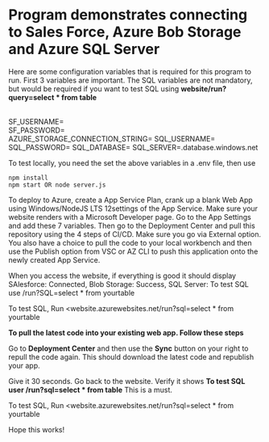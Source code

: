 # Program demonstrates connecting to Sales Force, Azure Bob Storage and Azure SQL Server


Here are some configuration variables that is required for this program to run. First 3 variables are important. The SQL variables are not mandatory, but would be required if you want to test SQL using **website/run?query=select * from table**
    
<BR>
SF_USERNAME=<Sales Force User ID><BR>
SF_PASSWORD=<Sales Force password><BR>
AZURE_STORAGE_CONNECTION_STRING=<KEY FROM YOUR BLOB STORAGE>
SQL_USERNAME=<your username>
SQL_PASSWORD=<your password>
SQL_DATABASE=<your db>
SQL_SERVER=<your server name>.database.windows.net
    

To test locally, you need the set the above variables in a .env file, then use
    
    npm install
    npm start OR node server.js

To deploy to Azure, create a App Service Plan, crank up a blank Web App using Windows/NodeJS LTS 12settings of the App Service.
Make sure your website renders with a Microsoft Developer page.
Go to the App Settings and add these 7 variables. Then go to the Deployment Center and pull this repository using the 4 steps of CI/CD. Make sure you go via External option. You also have a choice to pull the code to your local workbench and then use the Publish option from VSC or AZ CLI to push this application onto the newly created App Service.

When you access the website, if everything is good it should display
SAlesforce: Connected, Blob Storage: Success, SQL Server: To test SQL use /run?SQL=select * from yourtable

To test SQL, Run <website.azurewebsites.net/run?sql=select * from yourtable

**To pull the latest code into your existing web app. Follow these steps** 

Go to **Deployment Center** and then use the **Sync** button on your right to repull the code again.
    This should download the latest code and republish your app.

Give it 30 seconds. Go back to the website. Verify it shows **To test SQL user /run?sql=select * from table** This is a must.

To test SQL, Run <website.azurewebsites.net/run?sql=select * from yourtable 

Hope this works!


